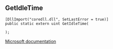 ## GetIdleTime

```
[DllImport("coredll.dll", SetLastError = true)]
public static extern uint GetIdleTime(
   
);
```

[Microsoft documentation](https://docs.microsoft.com/en-us/previous-versions/bb431748(v%3Dmsdn.10))
